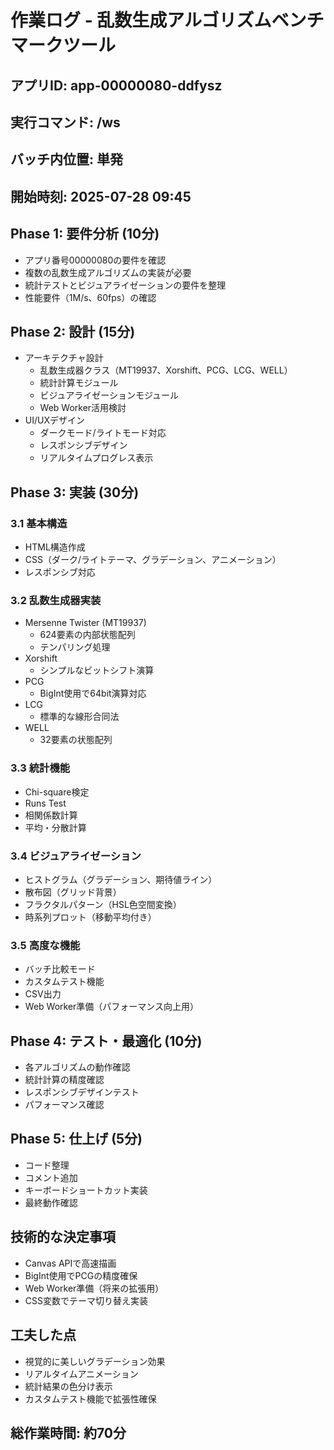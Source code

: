 # 作業ログ - 乱数生成アルゴリズムベンチマークツール

## アプリID: app-00000080-ddfysz
## 実行コマンド: /ws
## バッチ内位置: 単発
## 開始時刻: 2025-07-28 09:45

## Phase 1: 要件分析 (10分)
- アプリ番号00000080の要件を確認
- 複数の乱数生成アルゴリズムの実装が必要
- 統計テストとビジュアライゼーションの要件を整理
- 性能要件（1M/s、60fps）の確認

## Phase 2: 設計 (15分)
- アーキテクチャ設計
  - 乱数生成器クラス（MT19937、Xorshift、PCG、LCG、WELL）
  - 統計計算モジュール
  - ビジュアライゼーションモジュール
  - Web Worker活用検討
- UI/UXデザイン
  - ダークモード/ライトモード対応
  - レスポンシブデザイン
  - リアルタイムプログレス表示

## Phase 3: 実装 (30分)
### 3.1 基本構造
- HTML構造作成
- CSS（ダーク/ライトテーマ、グラデーション、アニメーション）
- レスポンシブ対応

### 3.2 乱数生成器実装
- Mersenne Twister (MT19937)
  - 624要素の内部状態配列
  - テンパリング処理
- Xorshift
  - シンプルなビットシフト演算
- PCG
  - BigInt使用で64bit演算対応
- LCG
  - 標準的な線形合同法
- WELL
  - 32要素の状態配列

### 3.3 統計機能
- Chi-square検定
- Runs Test
- 相関係数計算
- 平均・分散計算

### 3.4 ビジュアライゼーション
- ヒストグラム（グラデーション、期待値ライン）
- 散布図（グリッド背景）
- フラクタルパターン（HSL色空間変換）
- 時系列プロット（移動平均付き）

### 3.5 高度な機能
- バッチ比較モード
- カスタムテスト機能
- CSV出力
- Web Worker準備（パフォーマンス向上用）

## Phase 4: テスト・最適化 (10分)
- 各アルゴリズムの動作確認
- 統計計算の精度確認
- レスポンシブデザインテスト
- パフォーマンス確認

## Phase 5: 仕上げ (5分)
- コード整理
- コメント追加
- キーボードショートカット実装
- 最終動作確認

## 技術的な決定事項
- Canvas APIで高速描画
- BigInt使用でPCGの精度確保
- Web Worker準備（将来の拡張用）
- CSS変数でテーマ切り替え実装

## 工夫した点
- 視覚的に美しいグラデーション効果
- リアルタイムアニメーション
- 統計結果の色分け表示
- カスタムテスト機能で拡張性確保

## 総作業時間: 約70分